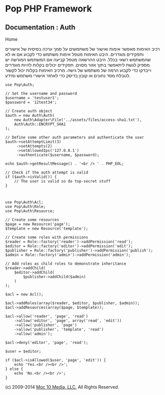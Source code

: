 Pop PHP Framework
=================

Documentation : Auth
--------------------

Home

רכיב האימות מאפשר אימות ואישור של משתמשים על סמך ערכה בסיסית של אישורים
ותפקידים מוגדרים. היבט האימות מטפל אימות משתמש כדי לקבוע אם או לא
שהמשתמש רשאי בכלל. היבט ההרשאה מטפל קביעה אם המשתמש המורשה יש מספיק לגשת
ליתאפשר בתוך אזור מסוים. תפקידים יכולים בקלות להיות מוגדרים וייבדקו כדי
לקבוע הרמה של משתמש של גישה. מרכיב האימות בקלות יכול לקשור לטבלת מסד
נתונים או קובץ בדיסק כדי לאחזר אישורי משתמש ומידע.

    use Pop\Auth;

    // Set the username and password
    $username = 'testuser1';
    $password = '12test34';

    // Create auth object
    $auth = new Auth\Auth(
        new Auth\Adapter\File('../assets/files/access-sha1.txt'),
        Auth\Auth::ENCRYPT_SHA1
    );

    // Define some other auth parameters and authenticate the user
    $auth->setAttemptLimit(3)
         ->setAttempts(2)
         ->setAllowedIps('127.0.0.1')
         ->authenticate($username, $password);

    echo $auth->getResultMessage() . '<br /> ' . PHP_EOL;

    // Check if the auth attempt is valid
    if ($auth->isValid()) {
        // The user is valid so do top-secret stuff
    }

#
    use Pop\Auth\Acl;
    use Pop\Auth\Role;
    use Pop\Auth\Resource;

    // Create some resources
    $page = new Resource('page');
    $template = new Resource('template');

    // Create some roles with permissions
    $reader = Role::factory('reader')->addPermission('read');
    $editor = Role::factory('editor')->addPermission('edit');
    $publisher = Role::factory('publisher')->addPermission('publish');
    $admin = Role::factory('admin')->addPermission('admin');

    // Add roles as child roles to demonstrate inheritance
    $reader->addChild(
        $editor->addChild(
            $publisher->addChild($admin)
        )
    );

    $acl = new Acl();

    $acl->addRoles(array($reader, $editor, $publisher, $admin));
    $acl->addResources(array($page, $template));

    $acl->allow('reader', 'page', 'read')
        ->allow('editor', 'page', array('read', 'edit'))
        ->allow('publisher', 'page')
        ->allow('publisher', 'template', 'read')
        ->allow('admin');

    $acl->deny('editor', 'page', 'read');

    $user = $editor;

    if ($acl->isAllowed($user, 'page', 'edit')) {
        echo 'Yes.<br /><br />';
    } else {
        echo 'No.<br /><br />';
    }

\(c) 2009-2014 [Moc 10 Media, LLC.](http://www.moc10media.com) All
Rights Reserved.
